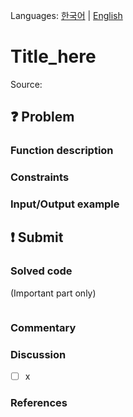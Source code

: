 Languages: [한국어](README.ko.md) | [English](README.md)

# Title_here
Source: 

## :question: Problem
### Function description

### Constraints

### Input/Output example

## :exclamation: Submit
### Solved code
(Important part only)
``` java
```
### Commentary

### Discussion
- [ ] x

### References

